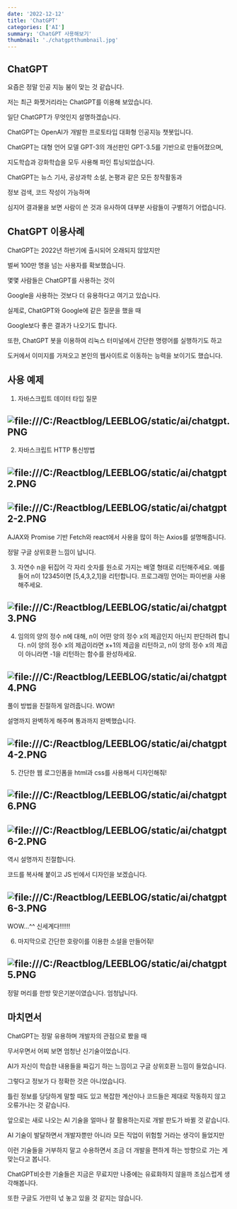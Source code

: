 ```yaml
---
date: '2022-12-12'
title: 'ChatGPT'
categories: ['AI']
summary: 'ChatGPT 사용해보기'
thumbnail: './chatgptthumbnail.jpg'
---
```


## ChatGPT

요즘은 정말 인공 지능 붐이 맞는 것 같습니다.

저는 최근 화젯거리라는 ChatGPT를 이용해 보았습니다.

일단 ChatGPT가 무엇인지 설명하겠습니다.

ChatGPT는 OpenAI가 개발한 프로토타입 대화형 인공지능 챗봇입니다.

ChatGPT는 대형 언어 모델 GPT-3의 개선판인 GPT-3.5를 기반으로 만들어졌으며,

지도학습과 강화학습을 모두 사용해 파인 튜닝되었습니다.

ChatGPT는 뉴스 기사, 공상과학 소설, 논평과 같은 모든 창작활동과

정보 검색, 코드 작성이 가능하며

심지어 결과물을 보면 사람이 쓴 것과 유사하여 대부분 사람들이 구별하기 어렵습니다.

## ChatGPT 이용사례

ChatGPT는 2022년 하반기에 출시되어 오래되지 않았지만

벌써 100만 명을 넘는 사용자를 확보했습니다.

몇몇 사람들은 ChatGPT를 사용하는 것이

Google을 사용하는 것보다 더 유용하다고 여기고 있습니다.

실제로, ChatGPT와 Google에 같은 질문을 했을 때

Google보다 좋은 결과가 나오기도 합니다.

또한, ChatGPT 봇을 이용하여 리눅스 터미널에서 간단한 명령어를 실행하기도 하고

도커에서 이미지를 가져오고 본인의 웹사이트로 이동하는 능력을 보이기도 했습니다.

## 사용 예제

1. 자바스크립트 데이터 타입 질문

## ![file:///C:/Reactblog/LEEBLOG/static/ai/chatgpt.PNG](../static/ai/chatgpt.PNG)

2. 자바스크립트 HTTP 통신방법

## ![file:///C:/Reactblog/LEEBLOG/static/ai/chatgpt2.PNG](../static/ai/chatgpt2.PNG)

## ![file:///C:/Reactblog/LEEBLOG/static/ai/chatgpt2-2.PNG](../static/ai/chatgpt2-2.PNG)

AJAX와 Promise 기반 Fetch와 react에서 사용을 많이 하는 Axios를 설명해줍니다.

정말 구글 상위호환 느낌이 납니다.

3. 자연수 n을 뒤집어 각 자리 숫자를 원소로 가지는 배열 형태로 리턴해주세요.
   예를들어 n이 12345이면 [5,4,3,2,1]을 리턴합니다.
   프로그래밍 언어는 파이썬을 사용해주세요.

## ![file:///C:/Reactblog/LEEBLOG/static/ai/chatgpt3.PNG](../static/ai/chatgpt3.PNG)

4. 임의의 양의 정수 n에 대해, n이 어떤 양의 정수 x의 제곱인지 아닌지 판단하려 합니다.
   n이 양의 정수 x의 제곱이라면 x+1의 제곱을 리턴하고, n이 양의 정수 x의 제곱이 아니라면 -1을 리턴하는 함수를 완성하세요.

## ![file:///C:/Reactblog/LEEBLOG/static/ai/chatgpt4.PNG](../static/ai/chatgpt4.PNG)

풀이 방법을 친절하게 알려줍니다. WOW!

설명까지 완벽하게 해주며 통과까지 완벽했습니다.

## ![file:///C:/Reactblog/LEEBLOG/static/ai/chatgpt4-2.PNG](../static/ai/chatgpt4-2.PNG)

5. 간단한 웹 로그인폼을 html과 css를 사용해서 디자인해줘!

## ![file:///C:/Reactblog/LEEBLOG/static/ai/chatgpt6.PNG](../static/ai/chatgpt6.PNG)

## ![file:///C:/Reactblog/LEEBLOG/static/ai/chatgpt6-2.PNG](../static/ai/chatgpt6-2.PNG)

역시 설명까지 친절합니다.

코드를 복사해 붙이고 JS 빈에서 디자인을 보겠습니다.

## ![file:///C:/Reactblog/LEEBLOG/static/ai/chatgpt6-3.PNG](../static/ai/chatgpt6-3.PNG)

WOW...^^ 신세계다!!!!!!

6. 마지막으로 간단한 호랑이를 이용한 소설을 만들어줘!

## ![file:///C:/Reactblog/LEEBLOG/static/ai/chatgpt5.PNG](../static/ai/chatgpt5.PNG)

정말 머리를 한방 맞은기분이였습니다. 엄청납니다.

## 마치면서

ChatGPT는 정말 유용하며 개발자의 관점으로 봤을 때

무서우면서 어찌 보면 엄청난 신기술이었습니다.

AI가 자신이 학습한 내용들을 짜깁기 하는 느낌이고 구글 상위호환 느낌이 들었습니다.

그렇다고 정보가 다 정확한 것은 아니었습니다.

틀린 정보를 당당하게 말할 때도 있고 복잡한 계산이나 코드들은 제대로 작동하지 않고 오류가나는 것 같습니다.

앞으로는 새로 나오는 AI 기술을 얼마나 잘 활용하는지로 개발 판도가 바뀔 것 같습니다.

AI 기술이 발달하면서 개발자뿐만 아니라 모든 직업이 위험할 거라는 생각이 들었지만

이런 기술들을 거부하지 말고 수용하면서 조금 더 개발을 편하게 하는 방향으로 가는 게 맞는다고 봅니다.

ChatGPT비슷한 기술들은 지금은 무료지만 나중에는 유료화하지 않을까 조심스럽게 생각해봅니다.

또한 구글도 가만히 넋 놓고 있을 것 같지는 않습니다.
